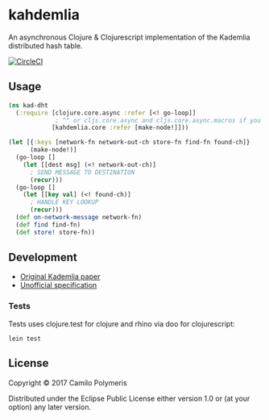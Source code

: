 # kahdemlia

An asynchronous Clojure & Clojurescript implementation of the Kademlia distributed hash table.

[![CircleCI](https://circleci.com/gh/kahuin/kahdemlia.svg?style=svg)](https://circleci.com/gh/kahuin/kahdemlia)

## Usage

```clojure
(ns kad-dht
  (:require [clojure.core.async :refer [<! go-loop]]
             ; ^^ or cljs.core.async and cljs.core.async.macros if you are using CLJS
            [kahdemlia.core :refer [make-node!]]))

(let [{:keys [network-fn network-out-ch store-fn find-fn found-ch]}
      (make-node!)]
  (go-loop []
    (let [[dest msg] (<! network-out-ch)]
      ; SEND MESSAGE TO DESTINATION
      (recur)))
  (go-loop []
    (let [[key val] (<! found-ch)]
      ; HANDLE KEY LOOKUP
      (recur)))
  (def on-network-message network-fn)
  (def find find-fn)
  (def store! store-fn))
```

## Development

  * [Original Kademlia paper](docs/reference/maymounkov-kademlia-short.pdf)
  * [Unofficial specification](docs/reference/xlattice-kademlia-specs.pdf)

### Tests

Tests uses clojure.test for clojure and rhino via doo for clojurescript:

`lein test` 

## License

Copyright © 2017 Camilo Polymeris

Distributed under the Eclipse Public License either version 1.0 or (at
your option) any later version.
